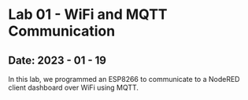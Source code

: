 <h1> Lab 01 - WiFi and MQTT Communication </h1>
<h2> Date: 2023 - 01 - 19 </h2>
In this lab, we programmed an ESP8266 to communicate to a NodeRED client dashboard over
WiFi using MQTT.
